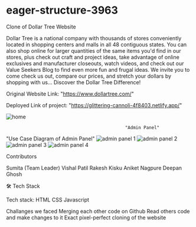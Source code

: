# eager-structure-3963

Clone of Dollar Tree Website

Dollar Tree is a national company with thousands of stores conveniently located in shopping centers and malls in all 48 contiguous states. You can also shop online for larger quantities of the same items you'd find in our stores, plus check out craft and project ideas, take advantage of online exclusives and manufacturer closeouts, watch videos, and check out our Value Seekers Blog to find even more fun and frugal ideas. We invite you to come check us out, compare our prices, and stretch your dollars by shopping with us... Discover the Dollar Tree Difference!

Original Website Link: "https://www.dollartree.com/"

Deployed Link of project: "https://glittering-cannoli-4f8403.netlify.app/"

![home](https://user-images.githubusercontent.com/92313981/213978464-729f197f-56f1-45a5-a125-ee6257ce5435.png)

                                                 "Admin Panel"

"Use Case Diagram of Admin Panel"
![admin panel 1](https://user-images.githubusercontent.com/107040689/213912279-315eac71-6379-4e7f-a4f2-c2de3d4bff16.JPG)
![admin panel 2](https://user-images.githubusercontent.com/107040689/213912309-0b2e6e08-4024-47a3-a3c9-d1d56b57f3dd.JPG)
![admin panel 3](https://user-images.githubusercontent.com/107040689/213912312-056b2953-5cda-4a65-8b27-2e57c5e48a60.JPG)
![admin panel 4](https://user-images.githubusercontent.com/107040689/213912316-04d98378-9c66-4c3a-8b9c-8eb6fbc23903.JPG)

Contributors

Sumita (Team Leader)
Vishal Patil
Rakesh Kisku
Aniket Nagpure
Deepan Ghosh

🛠 Tech Stack

Tech stack: HTML CSS Javascript

Challanges we faced
Merging each other code on Github 
Read others code and make changes to it 
Exact pixel-perfect cloning of the website
